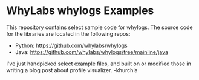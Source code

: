 # WhyLabs whylogs Examples


This repository contains select sample code for whylogs. The source code for the libraries are located in the following repos:

* Python: https://github.com/whylabs/whylogs
* Java: https://github.com/whylabs/whylogs/tree/mainline/java

I've just handpicked select example files, and built on or modified those in writing a blog post about profile visualizer. -khurchla